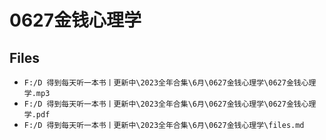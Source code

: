 # 0627金钱心理学

## Files

- `F:/D 得到每天听一本书丨更新中\2023全年合集\6月\0627金钱心理学\0627金钱心理学.mp3`
- `F:/D 得到每天听一本书丨更新中\2023全年合集\6月\0627金钱心理学\0627金钱心理学.pdf`
- `F:/D 得到每天听一本书丨更新中\2023全年合集\6月\0627金钱心理学\files.md`
